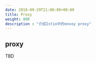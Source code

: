 ```yaml
---
date: 2018-09-29T21:00:00+08:00
title: Proxy
weight: 800
description : "介绍Istio中的envoy proxy"
---
```




## proxy

TBD


